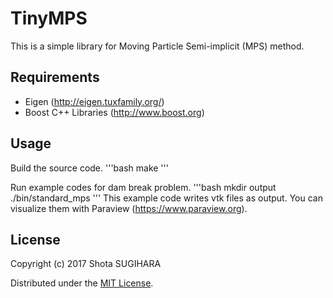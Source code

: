 # TinyMPS
This is a simple library for Moving Particle Semi-implicit (MPS) method.

## Requirements
- Eigen (http://eigen.tuxfamily.org/)
- Boost C++ Libraries (http://www.boost.org)

## Usage
Build the source code.
'''bash
make
'''

Run example codes for dam break problem.
'''bash
mkdir output
./bin/standard_mps
'''
This example code writes vtk files as output.
You can visualize them with Paraview (https://www.paraview.org).

## License
Copyright (c) 2017 Shota SUGIHARA

Distributed under the [MIT License](LICENSE).